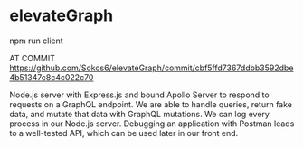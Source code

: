 # elevateGraph

npm run client


AT COMMIT https://github.com/Sokos6/elevateGraph/commit/cbf5ffd7367ddbb3592dbe4b51347c8c4c022c70

 Node.js server with Express.js and bound Apollo Server to respond to requests on a GraphQL endpoint. We are able to handle queries, return fake data, and mutate that data with GraphQL mutations.
We can log every process in our Node.js server. Debugging an application with Postman leads to a well-tested API, which can be used later in our front end.
